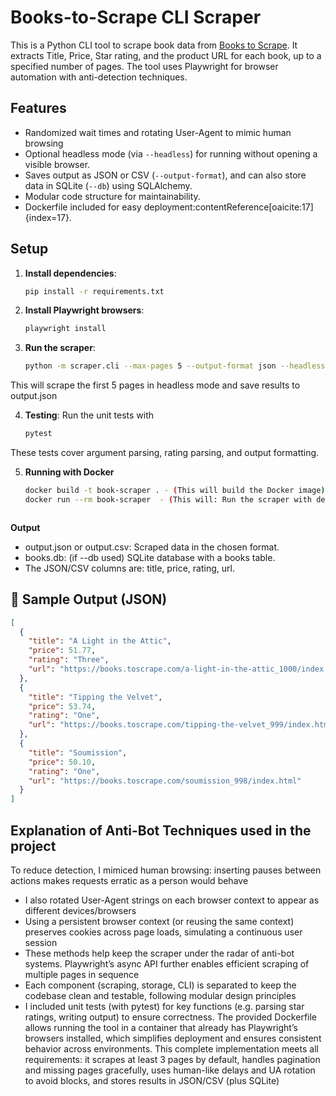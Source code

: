 # Books-to-Scrape CLI Scraper

This is a Python CLI tool to scrape book data from [Books to Scrape](https://books.toscrape.com). It extracts Title, Price, Star rating, and the product URL for each book, up to a specified number of pages. The tool uses Playwright for browser automation with anti-detection techniques.

## Features
- Randomized wait times and rotating User-Agent to mimic human browsing
- Optional headless mode (via `--headless`) for running without opening a visible browser.
- Saves output as JSON or CSV (`--output-format`), and can also store data in SQLite (`--db`) using SQLAlchemy.
- Modular code structure for maintainability.
- Dockerfile included for easy deployment:contentReference[oaicite:17]{index=17}.

## Setup

1. **Install dependencies**:
   ```bash
   pip install -r requirements.txt

2. **Install Playwright browsers**:
    ```bash
    playwright install

3. **Run the scraper**:
    ```bash
    python -m scraper.cli --max-pages 5 --output-format json --headless

This will scrape the first 5 pages in headless mode and save results to output.json

4. **Testing**:
Run the unit tests with
    ```bash
    pytest
These tests cover argument parsing, rating parsing, and output formatting.

5. **Running with Docker**
    ```bash
    docker build -t book-scraper . - (This will build the Docker image)
    docker run --rm book-scraper  - (This will: Run the scraper with default setting --max-pages 3, --output-format json, --headless and Save the output to output.json in the container)



**Output**
 - output.json or output.csv: Scraped data in the chosen format.
 - books.db: (if --db used) SQLite database with a books table.
 - The JSON/CSV columns are: title, price, rating, url.


## 📄 Sample Output (JSON)

```json
[
  {
    "title": "A Light in the Attic",
    "price": 51.77,
    "rating": "Three",
    "url": "https://books.toscrape.com/a-light-in-the-attic_1000/index.html"
  },
  {
    "title": "Tipping the Velvet",
    "price": 53.74,
    "rating": "One",
    "url": "https://books.toscrape.com/tipping-the-velvet_999/index.html"
  },
  {
    "title": "Soumission",
    "price": 50.10,
    "rating": "One",
    "url": "https://books.toscrape.com/soumission_998/index.html"
  }
]
```



## Explanation of Anti-Bot Techniques used in the project

To reduce detection, I mimiced human browsing: inserting pauses between actions makes requests erratic as a person would behave
 - I also rotated User-Agent strings on each browser context to appear as different devices/browsers
 - Using a persistent browser context (or reusing the same context) preserves cookies across page loads, simulating a continuous user session
 - These methods help keep the scraper under the radar of anti-bot systems. Playwright’s async API further enables efficient scraping of multiple pages in sequence
 - Each component (scraping, storage, CLI) is separated to keep the codebase clean and testable, following modular design principles
 - I included unit tests (with pytest) for key functions (e.g. parsing star ratings, writing output) to ensure correctness. The provided Dockerfile allows running the tool in a container that already has Playwright’s browsers installed, which simplifies deployment and ensures consistent behavior across environments. This complete implementation meets all requirements: it scrapes at least 3 pages by default, handles pagination and missing pages gracefully, uses human-like delays and UA rotation to avoid blocks, and stores results in JSON/CSV (plus SQLite)


 